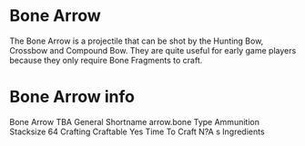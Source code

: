 # Bone Arrow

The Bone Arrow is a projectile that can be shot by the Hunting Bow, Crossbow and Compound Bow. They are quite useful for early game players because they only require Bone Fragments to craft. 
# Bone Arrow info

Bone Arrow
TBA
General
Shortname
arrow.bone
Type
Ammunition
Stacksize
64
Crafting
Craftable
Yes
Time To Craft
N?A s
Ingredients
